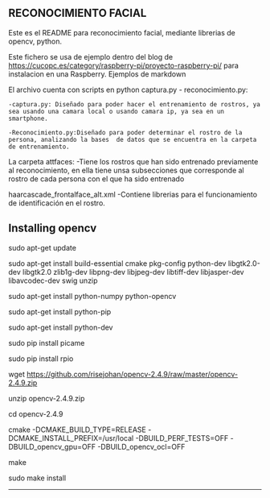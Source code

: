 RECONOCIMIENTO FACIAL
-----------------------------------------------------------------------------------------------------------------------------------------------------------------------
Este es el README para reconocimiento facial, mediante librerias de opencv, python.

Este fichero se usa de ejemplo dentro del blog de  https://cucopc.es/category/raspberry-pi/proyecto-raspberry-pi/ para instalacion en una Raspberry.
Ejemplos de markdown

El archivo cuenta con scripts en python captura.py - reconocimiento.py:

	-captura.py: Diseñado para poder hacer el entrenamiento de rostros, ya sea usando una camara local o usando camara ip, ya sea en un smartphone.
	
	-Reconocimiento.py:Diseñado para poder determinar el rostro de la persona, analizando la bases  de datos que se encuentra en la carpeta de entrenamiento.

La carpeta attfaces:
	-Tiene los rostros que han sido entrenado previamente al reconocimiento, en ella tiene unsa subsecciones que corresponde al rostro de cada persona con el que ha sido entrenado

haarcascade_frontalface_alt.xml
	-Contiene librerias para el funcionamiento de identificación en el rostro.



Installing opencv 
------------------------------------------------------------------------------------------------------------------------------------------------------------------------
sudo apt-get update

sudo apt-get install build-essential cmake pkg-config python-dev libgtk2.0-dev libgtk2.0 zlib1g-dev libpng-dev libjpeg-dev libtiff-dev libjasper-dev libavcodec-dev swig unzip

sudo apt-get install python-numpy python-opencv

sudo apt-get install python-pip

sudo apt-get install python-dev

sudo pip install picame

sudo pip install rpio


wget https://github.com/risejohan/opencv-2.4.9/raw/master/opencv-2.4.9.zip

unzip opencv-2.4.9.zip

cd opencv-2.4.9

cmake -DCMAKE_BUILD_TYPE=RELEASE -DCMAKE_INSTALL_PREFIX=/usr/local -DBUILD_PERF_TESTS=OFF -DBUILD_opencv_gpu=OFF -DBUILD_opencv_ocl=OFF

make

sudo make install

-----------------------------------------------------------------------------------------------------------------------------------------------------------------------
